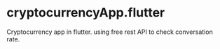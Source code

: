 # cryptocurrencyApp.flutter
 Cryptocurrency app in flutter. using free rest API to check conversation rate.
